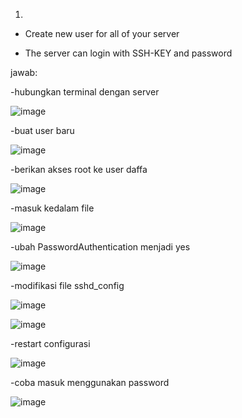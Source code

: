 1.

- Create new user for all of your server

- The server can login with SSH-KEY and password 

jawab:

-hubungkan terminal dengan server

![image](https://github.com/user-attachments/assets/b881a6b6-e316-40c0-b962-bebbfbe0dbb2)

-buat user baru

![image](https://github.com/user-attachments/assets/2b0b68e2-a726-4b24-8a2f-fe92e6a7d79d)

-berikan akses root ke user daffa

![image](https://github.com/user-attachments/assets/91372d70-bed9-4e37-aefd-627ae94682ba)

-masuk kedalam file

![image](https://github.com/user-attachments/assets/942c5b3c-7fc5-4d39-a0bf-b37e93aaf339)

-ubah PasswordAuthentication menjadi yes

![image](https://github.com/user-attachments/assets/c0764837-ef33-420e-b073-bb806fe0fa4d)

-modifikasi file sshd_config

![image](https://github.com/user-attachments/assets/ec510601-7970-4136-bae3-076a3e23e6e2)

![image](https://github.com/user-attachments/assets/684c972b-5cd0-4ed9-addd-edbdadcc6741)

-restart configurasi

![image](https://github.com/user-attachments/assets/6d80d489-541c-4898-a06f-825520a1178a)

-coba masuk menggunakan password

![image](https://github.com/user-attachments/assets/8c1d19bc-23c4-4dad-a839-6e1b30bfa1e5)
